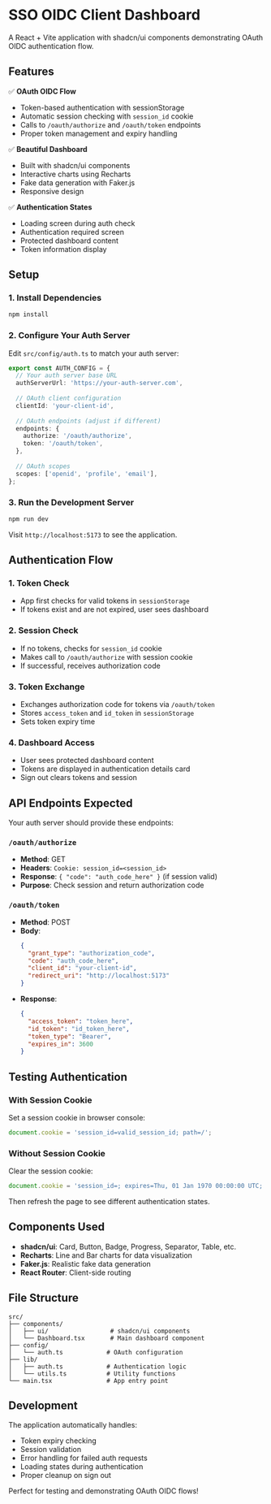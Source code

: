 # SSO OIDC Client Dashboard

A React + Vite application with shadcn/ui components demonstrating OAuth OIDC authentication flow.

## Features

✅ **OAuth OIDC Flow**
- Token-based authentication with sessionStorage
- Automatic session checking with `session_id` cookie
- Calls to `/oauth/authorize` and `/oauth/token` endpoints
- Proper token management and expiry handling

✅ **Beautiful Dashboard**
- Built with shadcn/ui components
- Interactive charts using Recharts
- Fake data generation with Faker.js
- Responsive design

✅ **Authentication States**
- Loading screen during auth check
- Authentication required screen
- Protected dashboard content
- Token information display

## Setup

### 1. Install Dependencies

```bash
npm install
```

### 2. Configure Your Auth Server

Edit `src/config/auth.ts` to match your auth server:

```typescript
export const AUTH_CONFIG = {
  // Your auth server base URL
  authServerUrl: 'https://your-auth-server.com',
  
  // OAuth client configuration
  clientId: 'your-client-id',
  
  // OAuth endpoints (adjust if different)
  endpoints: {
    authorize: '/oauth/authorize',
    token: '/oauth/token',
  },
  
  // OAuth scopes
  scopes: ['openid', 'profile', 'email'],
};
```

### 3. Run the Development Server

```bash
npm run dev
```

Visit `http://localhost:5173` to see the application.

## Authentication Flow

### 1. **Token Check**
- App first checks for valid tokens in `sessionStorage`
- If tokens exist and are not expired, user sees dashboard

### 2. **Session Check**
- If no tokens, checks for `session_id` cookie
- Makes call to `/oauth/authorize` with session cookie
- If successful, receives authorization code

### 3. **Token Exchange**
- Exchanges authorization code for tokens via `/oauth/token`
- Stores `access_token` and `id_token` in `sessionStorage`
- Sets token expiry time

### 4. **Dashboard Access**
- User sees protected dashboard content
- Tokens are displayed in authentication details card
- Sign out clears tokens and session

## API Endpoints Expected

Your auth server should provide these endpoints:

### `/oauth/authorize`
- **Method**: GET
- **Headers**: `Cookie: session_id=<session_id>`
- **Response**: `{ "code": "auth_code_here" }` (if session valid)
- **Purpose**: Check session and return authorization code

### `/oauth/token`
- **Method**: POST
- **Body**: 
  ```json
  {
    "grant_type": "authorization_code",
    "code": "auth_code_here",
    "client_id": "your-client-id",
    "redirect_uri": "http://localhost:5173"
  }
  ```
- **Response**: 
  ```json
  {
    "access_token": "token_here",
    "id_token": "id_token_here",
    "token_type": "Bearer",
    "expires_in": 3600
  }
  ```

## Testing Authentication

### With Session Cookie
Set a session cookie in browser console:
```javascript
document.cookie = 'session_id=valid_session_id; path=/';
```

### Without Session Cookie
Clear the session cookie:
```javascript
document.cookie = 'session_id=; expires=Thu, 01 Jan 1970 00:00:00 UTC; path=/;';
```

Then refresh the page to see different authentication states.

## Components Used

- **shadcn/ui**: Card, Button, Badge, Progress, Separator, Table, etc.
- **Recharts**: Line and Bar charts for data visualization
- **Faker.js**: Realistic fake data generation
- **React Router**: Client-side routing

## File Structure

```
src/
├── components/
│   ├── ui/                 # shadcn/ui components
│   └── Dashboard.tsx       # Main dashboard component
├── config/
│   └── auth.ts            # OAuth configuration
├── lib/
│   ├── auth.ts            # Authentication logic
│   └── utils.ts           # Utility functions
└── main.tsx               # App entry point
```

## Development

The application automatically handles:
- Token expiry checking
- Session validation
- Error handling for failed auth requests
- Loading states during authentication
- Proper cleanup on sign out

Perfect for testing and demonstrating OAuth OIDC flows!
